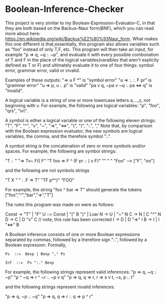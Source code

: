 # Boolean-Inference-Checker
This project is very similar to my Boolean-Expression-Evaluator-C, in that they are both based on the Backus–Naur form(BNF), which you can read more about here: https://en.wikipedia.org/wiki/Backus%E2%80%93Naur_form. What makes this one different is that,essentially, this program also allows variables such as "foo" instead of only T,F, etc. This program will then take an input, for example
"p => q, ~q :. ~p", and evaluate it with every possible combonation of T and F in the place of the logical variables(varaibles that aren't explicity defined as T or F) and ultimately evaluate it to one of four things: symbol error, grammar error, valid or invalid.

Examples of these outputs:
"=> u F *" is "symbol error"
"u => :. :. F pr" is "grammar error"
"u => p, u :. p" is "valid"
"pa v q, ~pa v ~q :. pa <=> q" is "invalid". 

A logical variable is a string of one or more lowercase letters a,...,z, not beginning with v. For example, the following are logical variables: "p", "foo", "qrs", "ivt".

A symbol is either a logical variable or one of the following eleven strings:  "T", "F", "^", "v", "~", "=>", "<=>", "(", ")", ":.", "," Note that, by comparison with the Boolean expression evaluator, the new symbols are logical variables, the comma, and the therefore symbol ":.".

A symbol string is the concatenation of zero or more symbols and/or spaces. For example, the following are symbol strings:

"T :.  "
"=> Tv~  F(( F"
"T foo  => F ^ (F pr :. ) v F)"
""
"  "
"Foo" --> ["F", "oo"] 

and the following are not symbols strings

"T X  "
"  : .F => T"
"TF p*^)"
"FOO"

For example, the string "foo ^ bar => T" should generate the tokens ["foo","^","bar","=>","T"]

The rules this program was made on were as follows: 

Const  →   "T" |  "F"
  U ::= Const |  "(" B ")" | Lvar
	N  →   U | "~" N
	C  →   N | C "^" N
	D  →   C | D "v" C     // note, this rule has been corrected
	I  →   D | D "=>" I
	B  →   I | I "<=>" B
  
  A Boolean inference consists of one or more Boolean expressions separated by commas, followed by a therefore sign ":.", followed by a Boolean expression. Formally,
  
	Ps  ::=  Bexp | Bexp "," Ps

	Inf  ::=  Ps ":." Bexp
  
For example, the following strings represent valid inferences:
"p => q, ~q :. ~p"
"p ^ ~q => r ^ ~r :. ~p v q"
"p => q, q => r, r => s v t, ~s, p :. t"

and the following strings represent invalid inferences:

"p => q, ~p :. ~q"
"p => q, q => r  :. q => p ^ r"
